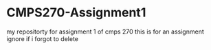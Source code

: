 # CMPS270-Assignment1
my repositorty for assignment 1 of cmps 270
this is for an assignment
ignore if i forgot to delete
